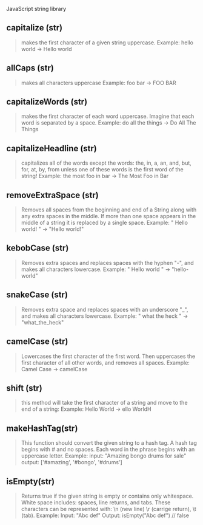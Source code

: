 JavaScript string library

## capitalize (str)
> makes the first character of a given string uppercase.
Example: hello world -> Hello world

## allCaps (str)
> makes all characters uppercase
Example: foo bar -> FOO BAR

## capitalizeWords (str)
>  makes the first character of each word uppercase. Imagine that each word is separated by a space.
Example: do all the things -> Do All The Things

## capitalizeHeadline (str)
> capitalizes all of the words except the words: the, in, a, an, and, but, for, at, by, from unless one of these words is the first word of the string!
Example: the most foo in bar -> The Most Foo in Bar

## removeExtraSpace (str)
> Removes all spaces from the beginning and end of a String along with any extra spaces in the middle. If more than one space appears in the middle of a string it is replaced by a single space.
Example: "   Hello    world!   " -> "Hello world!"

## kebobCase (str)
> Removes extra spaces and replaces spaces with the hyphen "-", and makes all characters lowercase.
Example: " Hello world " -> "hello-world"

## snakeCase (str)
> Removes extra space and replaces spaces with an underscore "_", and makes all characters lowercase.
Example: " what the heck " -> "what_the_heck"

## camelCase (str)
> Lowercases the first character of the first word. Then uppercases the first character of all other words, and removes all spaces.
Example: Camel Case -> camelCase

## shift (str)
> this method will take the first character of a string and move to the end of a string:
Example: Hello World -> ello WorldH

## makeHashTag(str)
> This function should convert the given string to a hash tag. A hash tag begins with # and no spaces. Each word in the phrase begins with an uppercase letter.
Example:
input: "Amazing bongo drums for sale"
output: ['#amazing', '#bongo', '#drums']

## isEmpty(str)
> Returns true if the given string is empty or contains only whitespace. White space includes: spaces, line returns, and tabs. These characters can be represented with: \n (new line) \r (carrige return), \t (tab). 
Example:
Input: "Abc def"
Output: isEmpty("Abc def") // false